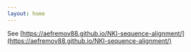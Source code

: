 ```yaml
---
layout: home
---
```


See [https://aefremov88.github.io/NKI-sequence-alignment/](https://aefremov88.github.io/NKI-sequence-alignment/)
